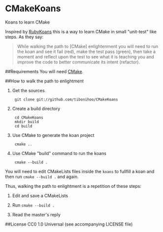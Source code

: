 # CMakeKoans
Koans to learn CMake

Inspired by [RubyKoans](https://github.com/edgecase/ruby_koans) this is a way to learn CMake in small "unit-test" like steps. As they say:

> While walking the path to [CMake] enlightenment you will need to run the koan and see it fail (red), make the test pass (green), then take a moment and reflect upon the test to see what it is teaching you and improve the code to better communicate its intent (refactor).

##Requirements
You will need [CMake](http://cmake.org/).

##How to walk the path to enlightment
1. Get the sources

        git clone git://github.com/tibonihoo/CMakeKoans

2. Create a build directory

        cd CMakeKoans
        mkdir build
        cd build

3. Use CMake to generate the koan project

        cmake ..

4. Use CMake "build" command to run the koans

        cmake --build .


You will need to edit CMakeLists files inside the `koans` to fullfill a koan and then run `cmake --build .` and again.

Thus, walking the path to enlightment is a repetition of these steps:

1. Edit and save a CMakeLists

2. Run `cmake --build .`

3. Read the master's reply

##License
CC0 1.0 Universal (see accompanying LICENSE file)
